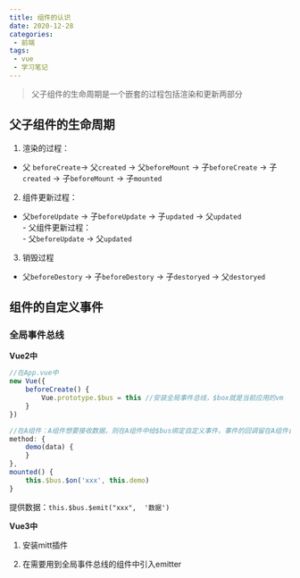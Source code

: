 ```yaml
---
title: 组件的认识
date: 2020-12-28
categories:
 - 前端
tags:
 - vue
 - 学习笔记
---
```


> 父子组件的生命周期是一个嵌套的过程包括渲染和更新两部分

## 父子组件的生命周期

1. 渲染的过程：

 - 父 `beforeCreate`-> 父`created` -> 父`beforeMount` -> 子`beforeCreate` -> 子`created` -> 子`beforeMount` -> 子`mounted`

2. 组件更新过程：

 - 父`beforeUpdate` -> 子`beforeUpdate` -> 子`updated` -> 父`updated`<br />- 父组件更新过程：<br /> - 父`beforeUpdate` -> 父`updated`

3. 销毁过程

 - 父`beforeDestory` -> 子`beforeDestory` -> 子`destoryed` -> 父`destoryed`

## 组件的自定义事件

### 全局事件总线

**Vue2中**
```js
//在App.vue中
new Vue({
    beforeCreate() {
        Vue.prototype.$bus = this //安装全局事件总线，$box就是当前应用的vm
    }
})
```

```js
//在A组件：A组件想要接收数据，则在A组件中给$bus绑定自定义事件，事件的回调留在A组件自身
method: {
	demo(data) {  
    }
},
mounted() {
    this.$bus.$on('xxx', this.demo)
}
```

提供数据：`this.$bus.$emit("xxx",  '数据')`
<a name="eFnV5"></a>

**Vue3中**

1. 安装mitt插件

2. 在需要用到全局事件总线的组件中引入emitter


